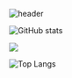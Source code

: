 ![header](https://capsule-render.vercel.app/api?type=wave&color=auto&height=300&section=header&text=capsule%20render&fontSize=90)


![GitHub stats](https://github-readme-stats.vercel.app/api?username=Seungpyo1007&theme=holi)

<a href="https://opgc.me/#/users/Seungpyo1007" target="_blank"><img src="https://api.opgc.me/githubs/users/Seungpyo1007/tag/?theme=basic" /></a>  

![Top Langs](https://github-readme-stats.vercel.app/api/top-langs/?username=Seungpyo1007&layout=donut&theme=holi)
